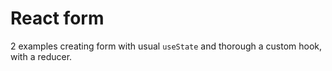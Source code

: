 # React form

2 examples creating form with usual `useState` and thorough a custom hook, with a reducer.
